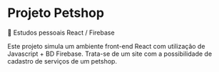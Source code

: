 # Projeto Petshop
:robot: Estudos pessoais React / Firebase


Este projeto simula um ambiente front-end React com utilização de Javascript + BD Firebase. Trata-se de um site com a possibilidade de cadastro de serviços de um petshop. 
